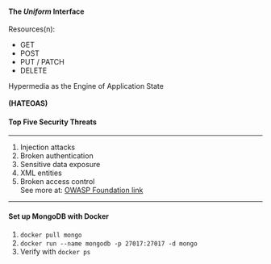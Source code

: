 #### The _Uniform_ Interface

Resources(n):

* GET
* POST
* PUT / PATCH
* DELETE

Hypermedia as the Engine of Application State <br><br>
__(HATEOAS)__

#### Top Five Security Threats

___

1. Injection attacks
2. Broken authentication
3. Sensitive data exposure
4. XML entities
5. Broken access control <br>
   See more at: [OWASP Foundation link](https://www.owasp.org)

__________________________________

#### Set up MongoDB with Docker

1. `docker pull mongo`
2. `docker run --name mongodb -p 27017:27017 -d mongo`
3. Verify with `docker ps`
